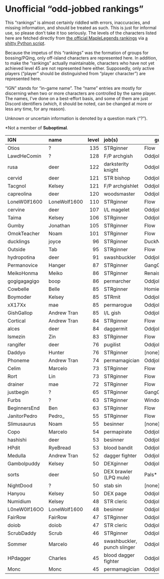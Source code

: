 # Unofficial “odd-jobbed rankings”

This “rankings” is almost certainly riddled with errors, inaccuracies, and
missing information, and should be treated as such. This is just for informal
use, so please don’t take it too seriously. The levels of the characters listed
here are fetched directly from [the official MapleLegends
rankings](https://maplelegends.com/ranking/all) via [a shitty Python
script](https://codeberg.org/oddjobs/odd-jobbed_rankings/src/branch/master/update.py).

Because the impetus of this “rankings” was the formation of groups for
bossing/PQing, only off-island characters are represented here. In addition, to
make the “rankings” actually maintainable, characters who have not yet achieved
level 45 are not represented here either. Supposedly, only active players
(“player” should be distinguished from “player character”) are represented
here.

“IGN” stands for “in-game name”. The “name” entries are mostly for discerning
when two or more characters are controlled by the same player. The names, I’ve
done on a best-effort basis, and some of them are just Discord identifiers
(which, it should be noted, can be changed at more or less any time, for any
reason).

Unknown or uncertain information is denoted by a question mark (“?”).

\*Not a member of <b>Suboptimal</b>.

| IGN        | name         | level | job(s)                 | guild         |
| :--------- | :----------- | ----: | :--------------------- | ------------- |
| Otios | ? | 135 | STRginner | Flow |
| LawdHeComin | ? | 128 | F/P archgish | Oddjobs |
| rusa | deer | 122 | darksterity knight | Oddjobs |
| cervid | deer | 121 | STR bishop | Oddjobs |
| Tacgnol | Kelsey | 121 | F/P archgishlet | Oddjobs |
| capreolina | deer | 120 | woodsmaster | Oddjobs |
| LoneW0lf1600 | LoneWolf1600 | 110 | STRginner | Flow |
| cervine | deer | 107 | I/L magelet | Oddjobs |
| Taima | Kelsey | 106 | STRginner | Oddjobs |
| Gumby | Jonathan | 105 | STRginner | Flow |
| OmokTeacher | Noam | 101 | STRginner | Flow |
| ducklings | joyce | 96 | STRginner | DuckNation\* |
| Outside | Tab | 95 | STRginner | Flow |
| hydropotina | deer | 91 | swashbuckler | Oddjobs |
| Permanovice | Hanger | 87 | STRginner | GangGang\* |
| MeikoHonma | Meiko | 86 | STRginner | Renaissance\* |
| gogigagagigo | boop | 86 | permarcher | Oddjobs |
| Cowbelle | Belle | 85 | STRginner | Homies\* |
| Boymoder | Kelsey | 85 | STRmit | Oddjobs |
| xX17Xx | mae | 85 | permarogue | Oddjobs |
| GishGallop | Andrew Tran | 85 | I/L gish | Oddjobs |
| Cortical | Andrew Tran | 84 | STRginner | Flow |
| alces | deer | 84 | daggermit | Oddjobs |
| Ismezin | Zin | 83 | STRginner | Flow |
| rangifer | deer | 76 | pugilist | Oddjobs |
| Daddyo | Hunter | 76 | STRginner | \[none\]\* |
| Phoneme | Andrew Tran | 74 | permamagician | Oddjobs |
| Celim | Marcelo | 73 | STRginner | Flow |
| Rort | Lin | 73 | STRginner | Flow |
| drainer | mae | 72 | STRginner | Flow |
| justbegin | ? | 65 | STRginner | GangGang\* |
| Furbs | ? | 63 | STRginner | WindowsXP\* |
| BeginnersEnd | Ben | 63 | STRginner | Flow |
| JanitorPedro | Pedro\_ | 55 | STRginner | Flow |
| Slimusaurus | Noam | 55 | besinner | \[none\]\* |
| Copo | Marcelo | 54 | permapirate | Oddjobs |
| hashishi | deer | 53 | besinner | Oddjobs |
| HPdit | RyeBread | 53 | blood bandit | Oddjobs |
| Medulla | Andrew Tran | 52 | dagger fighter | Oddjobs |
| Gambolpuddy | Kelsey | 50 | DEXginner | Oddjobs |
| sorts | deer | 50 | DEX brawler (LPQ mule) | Pals\* |
| NightDood | ? | 50 | stab sin | \[none\]\* |
| Hanyou | Kelsey | 50 | DEX page | Oddjobs |
| Numidium | Kelsey | 48 | STR cleric | Oddjobs |
| L0neW0lf16OO | LoneWolf1600 | 48 | besinner | Oddjobs |
| FairRow | FairRow | 47 | STRginner | Oddjobs |
| doiob | doiob | 47 | STR cleric | Oddjobs |
| ScrubDaddy | Scrub | 46 | STRginner | Oddjobs |
| Sommer | Marcelo | 46 | swashbuckler, punch slinger | Oddjobs |
| HPdagger | Charles | 45 | blood dagger fighter | Oddjobs |
| Monc | Monc | 45 | permamagician | Oddjobs |
